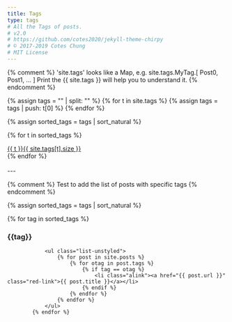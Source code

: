 ```yaml
---
title: Tags
type: tags
# All the Tags of posts.
# v2.0
# https://github.com/cotes2020/jekyll-theme-chirpy
# © 2017-2019 Cotes Chung
# MIT License
---
```


{% comment %}
  'site.tags' looks like a Map, e.g. site.tags.MyTag.[ Post0, Post1, ... ]
  Print the {{ site.tags }} will help you to understand it.
{% endcomment %}
<div id="tags" class="d-flex flex-wrap ml-xl-2 mr-xl-2">
{% assign tags = "" | split: "" %}
{% for t in site.tags %}
  {% assign tags = tags | push: t[0] %}
{% endfor %}

{% assign sorted_tags = tags | sort_natural %}

{% for t in sorted_tags %}
  <div>
    <a class="tag" href="#{{ t | downcase }}">{{ t }}<span class="text-muted">{{ site.tags[t].size }}</span></a>
  </div>
{% endfor %}

</div>
<br>
---

{% comment %}
  Test to add the list of posts with specific tags
{% endcomment %}

{% assign sorted_tags = tags | sort_natural %}



  <div id="archives" class="pl-xl-2">
            {% for tag in sorted_tags %}
                <h3 id="{{tag}}">{{tag}}</h3>
               
                <ul class="list-unstyled">
                    {% for post in site.posts %}
                        {% for otag in post.tags %}
                            {% if tag == otag %}
                                <li class="alink"><a href="{{ post.url }}" class="red-link">{{ post.title }}</a></li>
                            {% endif %}
                        {% endfor %}
                    {% endfor %}
                </ul>
            {% endfor %}



  </div>






